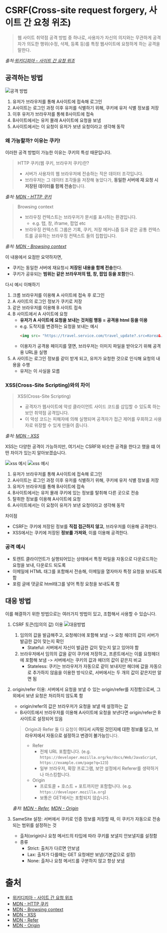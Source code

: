 # CSRF(Cross-site request forgery, 사이트 간 요청 위조)

> 웹 사이트 취약점 공격 방법 중 하나로, 사용자가 자신의 의지와는 무관하게 공격자가 의도한 행위(수정, 삭제, 등록 등)를 특정 웹사이트에 요청하게 하는 공격을 말한다.

_출처:[위키디피아 - 사이트 간 요청 위조](https://ko.wikipedia.org/wiki/%EC%82%AC%EC%9D%B4%ED%8A%B8_%EA%B0%84_%EC%9A%94%EC%B2%AD_%EC%9C%84%EC%A1%B0)_

## 공격하는 방법

![공격 방법](/Web/img/web_csrf_example1.png)

1. 유저가 브라우저를 통해 A사이트에 접속해 로그인
2. A사이트는 로그인 과정 이후 유저를 식별하기 위해, 쿠키에 유저 식별 정보를 저장
3. 이후 유저가 브라우저를 통해 B사이트에 접속
4. B사이트에서는 유저 몰래 A사이트에 요청을 보냄
5. A사이트에서는 이 요청이 유저가 보낸 요청이라고 생각해 동작

### 왜 가능할까? 이유는 쿠키!

이러한 공격 방법이 가능한 이유는 쿠키의 특성 때문입니다.

> HTTP 쿠키(웹 쿠키, 브라우저 쿠키)란?
> - 서버가 사용자의 웹 브라우저에 전송하는 작은 데이터 조각입니다.
> - 브라우저는 그 데이터 조각들을 저장해 놓았다가, **동일한 서버에 재 요청 시 저장된 데이터를 함께 전송**합니다.

_출처: [MDN - HTTP 쿠키](https://developer.mozilla.org/ko/docs/Web/HTTP/Guides/Cookies)_

> Browsing context
> - 브라우징 컨텍스트는 브라우저가 문서를 표시하는 환경입니다.
>   - e.g. 탭, 창, iframe, 팝업 etc
> - 브라우징 컨텍스트 그룹은 기록, 쿠키, 저장 메커니즘 등과 같은 공통 컨텍스트를 공유하는 브라우징 컨텍스트 들의 집합입니다.

_출처: [MDN - Browsing context](https://developer.mozilla.org/en-US/docs/Glossary/Browsing_context)_

이 내용에서 요점만 요약하자면,
- 쿠키는 동일한 서버에 재요청시 **저장된 내용을 함께 전송**한다.
- 쿠키가 공유되는 **범위는 같은 브라우저의 탭, 창, 팝업 등을 포함**한다.

다시 예시 이해하기 

1. 크롬 브라우저를 이용해 A 사이트에 접속 후 로그인
2. A 사이트의 로그인 정보가 쿠키로 저장
3. 같은 브라우저를 이용해 B 사이트 접속
4. B 사이트에서 A 사이트에 요청
    - **유저가 A 사이트에 요청을 보내는 것처럼 행동 = 공격용 html 등을 이용**
    - e.g. 도착지를 변경하는 요청을 보내는 예시
        ```html
        <img src= "https://travel.service.com/travel_update?.src=Korea&.dst=Hell">
        ```
    - 이용자가 공격용 페이지를 열면, 브라우저는 이미지 파일을 받아오기 위해 공격용 URL을 실행
5. A 사이트는 로그인 정보를 같이 받게 되고, 유저가 요청한 것으로 인식해 요청의 내용을 수행
    - 유저는 이 사실을 모름

### XSS(Cross-Site Scripting)와의 차이

> XSS(Cross-Site Scripting)
> - 공격자가 웹사이트에 악성 클라이언트 사이드 코드를 삽입할 수 있도록 하는 보안 취약점 공격입니다.
> - 이 악성 코드는 피해자에 의해 실행되며 공격자가 접근 제어를 우회하고 사용자로 위장할 수 있게 만들어 줍니다.

_출처: [MDN - XSS](https://developer.mozilla.org/ko/docs/Glossary/Cross-site_scripting)_

XSS는 다양한 공격이 가능하지만, 여기서는 CSRF와 비슷한 공격을 한다고 했을 떄 어떤 차이가 있는지 알아보겠습니다.

![xss 예시](/Web/img/web_csrf_xss_example1.png)
![xss 예시](/Web/img/web_csrf_xss_example2.png)

1. 유저가 브라우저를 통해 A사이트에 접속해 로그인
2. A사이트는 로그인 과정 이후 유저를 식별하기 위해, 쿠키에 유저 식별 정보를 저장 
3. 유저가 브라우저를 통해 B사이트에 접속
4. B사이트에서는 유저 몰래 쿠키에 있는 정보를 탈취해 다른 곳으로 전송
5. 탈취한 정보를 이용해 A사이트에 요청
6. A사이트에서는 이 요청이 유저가 보낸 요청이라고 생각해 동작

차이점
- CSRF는 쿠키에 저장된 정보를 **직접 접근하지 않고**, 브라우저를 이용해 공격한다.
- XSS에서는 쿠키에 저장된 **정보를 가져와**, 이를 이용해 공격한다.

### 공격 예시

- 토렌트 클라이언트가 실행되어있는 상태에서 특정 파일을 자동으로 다운로드하는 요청을 보내, 다운로드 되도록 
- 이메일에 HTML 태그를 포함해서 전송해, 이메일을 열자마자 특정 요청을 보내도록함
- 포럼 글에 댓글로 html태그를 넣어 특정 요청을 보내도록 함

## 대응 방법

이를 해결하기 위한 방법으로는 여러가지 방법이 있고, 조합해서 사용할 수 있습니다.

1. CSRF 토큰(임의의 값) 이용
   ![대응방법](/Web/img/web_csrf_prevention.png)
   1. 임의의 값을 발급해주고, 요청헤더에 포함해 보냄 -> 요청 헤더의 값이 서버가 발급한 값이 맞는지 확인
      - Stateful: 서버에서 자신이 발급한 값이 맞는지 알고 있어야 함
   2. 브라우저에서 임의의 값을 같이 쿠키에 저장하고, 프론트에서는 이를 요청헤더에 포함해 보냄 -> 서버에서는 쿠키의 값과 헤더의 값이 같은지 비교
      - Stateless: 쿠키는 브라우저가 자동으로 같이 보내지만 헤더에 값을 자동으로 추가하지 않음을 이용한 방식으로, 서버에서는 두 개의 값이 같은지만 알면 됨 
2. origin/refer 이용: 서버에서 요청을 보낼 수 있는 origin/refer를 지정함으로써, 그 외에서 보낸 요청은 처리하지 않도록 함
   - origin/refer의 값은 브라우저가 요청을 보낼 때 설정하는 값
   - B사이트에서 브라우저를 이용해 A사이트에 요청을 보낸다면 origin/refer은 B사이트로 설정되어 있음
   > Origin과 Refer
   > 둘 다 요청이 **어디서 시작된 것인지에 대한 정보를 담고, 브라우저에서 자동으로 설정하고 변경이 불가능**합니다.
   > - Refer
   >     - 전체 URL 포함합니다. (e.g. `https://developer.mozilla.org/ko/docs/Web/JavaScript`, `https://example.com/page?q=123`)
   >     - 일부 브라우저, 확장 프로그램, 보안 설정에서 Referer를 생략하거나 마스킹합니다.
   > - Origin
   >     - 프로토콜 + 호스트 + 포트까지만 포함합니다. (e.g. `https://developer.mozilla.org`)
   >     - 보통은 GET에서는 포함되지 않습니다.
   
   _출처: [MDN - Refer](https://developer.mozilla.org/ko/docs/Web/HTTP/Reference/Headers/Referer), [MDN - Origin](https://developer.mozilla.org/ko/docs/Web/HTTP/Reference/Headers/Origin)_

3. SameSite 설정: 서버에서 쿠키로 인증 정보를 저장할 때, 이 쿠키가 자동으로 전송되는 범위를 설정하는 것
   - 출처(origin)나 요청 메서드의 타입에 따라 쿠키를 보낼지 안보낼지를 설정함
   - 종류 
      - Strict: 출처가 다르면 안보냄
      - Lax: 출처가 다를때는 GET 요청에만 보냄(기본값으로 설정)
      - None: 출처나 요청 메서드를 구분하지 않고 항상 보냄

# 출처
- [위키디피아 - 사이트 간 요청 위조](https://en.wikipedia.org/wiki/Cross-site_request_forgery)
- [MDN - HTTP 쿠키](https://developer.mozilla.org/ko/docs/Web/HTTP/Guides/Cookies)
- [MDN - Browsing context](https://developer.mozilla.org/en-US/docs/Glossary/Browsing_context)
- [MDN - XSS](https://developer.mozilla.org/ko/docs/Glossary/Cross-site_scripting)
- [MDN - Refer](https://developer.mozilla.org/ko/docs/Web/HTTP/Reference/Headers/Referer)
- [MDN - Origin](https://developer.mozilla.org/ko/docs/Web/HTTP/Reference/Headers/Origin)